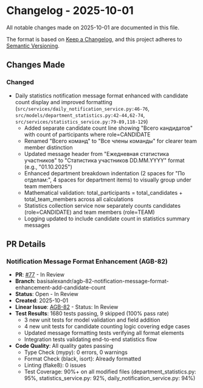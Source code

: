 # Changelog - 2025-10-01

All notable changes made on 2025-10-01 are documented in this file.

The format is based on [Keep a Changelog](https://keepachangelog.com/en/1.0.0/),
and this project adheres to [Semantic Versioning](https://semver.org/spec/v2.0.0.html).

## Changes Made

### Changed
- Daily statistics notification message format enhanced with candidate count display and improved formatting (`src/services/daily_notification_service.py:46-76`, `src/models/department_statistics.py:42-44,62-74`, `src/services/statistics_service.py:79-89,118-129`)
  - Added separate candidate count line showing "Всего кандидатов" with count of participants where role=CANDIDATE
  - Renamed "Всего команд" to "Все члены команды" for clearer team member distinction
  - Updated message header from "Ежедневная статистика участников" to "Статистика участников DD.MM.YYYY" format (e.g., "01.10.2025")
  - Enhanced department breakdown indentation (2 spaces for "По отделам:", 4 spaces for department items) to visually group under team members
  - Mathematical validation: total_participants = total_candidates + total_team_members across all calculations
  - Statistics collection service now separately counts candidates (role=CANDIDATE) and team members (role=TEAM)
  - Logging updated to include candidate count in statistics summary messages

## PR Details

### Notification Message Format Enhancement (AGB-82)
- **PR**: [#77](https://github.com/alexandrbasis/telegram-bot-v3/pull/77) - In Review
- **Branch**: basisalexandr/agb-82-notification-message-format-enhancement-add-candidate-count
- **Status**: Open - In Review
- **Created**: 2025-10-01
- **Linear Issue**: [AGB-82](https://linear.app/alexandrbasis/issue/AGB-82/notification-message-format-enhancement-add-candidate-count-display) - Status: In Review
- **Test Results**: 1680 tests passing, 9 skipped (100% pass rate)
  - 3 new unit tests for model validation and field addition
  - 4 new unit tests for candidate counting logic covering edge cases
  - Updated message formatting tests verifying all format elements
  - Integration tests validating end-to-end statistics flow
- **Code Quality**: All quality gates passing
  - Type Check (mypy): 0 errors, 0 warnings
  - Format Check (black, isort): Already formatted
  - Linting (flake8): 0 issues
  - Test Coverage: 90%+ on all modified files (department_statistics.py: 95%, statistics_service.py: 92%, daily_notification_service.py: 94%)
